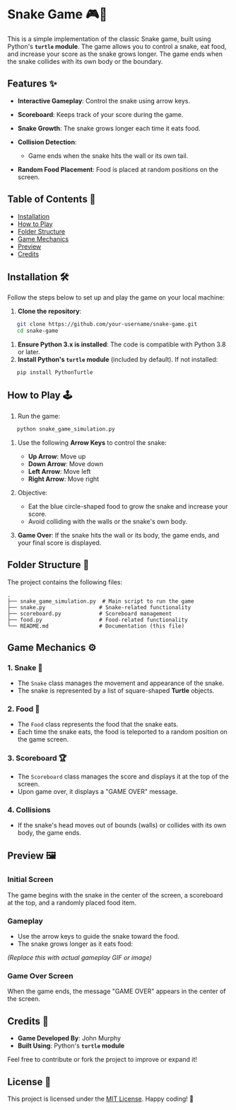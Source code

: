 # Snake Game 🎮🐍
This is a simple implementation of the classic Snake game, built using Python's **`turtle` module**. The game allows you to control a snake, eat food, and increase your score as the snake grows longer. The game ends when the snake collides with its own body or the boundary.
## Features ✨
- **Interactive Gameplay**: Control the snake using arrow keys.
- **Scoreboard**: Keeps track of your score during the game.
- **Snake Growth**: The snake grows longer each time it eats food.
- **Collision Detection**:
    - Game ends when the snake hits the wall or its own tail.

- **Random Food Placement**: Food is placed at random positions on the screen.

## Table of Contents 📑
- [Installation]()
- [How to Play]()
- [Folder Structure]()
- [Game Mechanics]()
- [Preview]()
- [Credits]()

## Installation 🛠️
Follow the steps below to set up and play the game on your local machine:
1. **Clone the repository**:
``` bash
   git clone https://github.com/your-username/snake-game.git
   cd snake-game
```
1. **Ensure Python 3.x is installed**:
The code is compatible with Python 3.8 or later.
2. **Install Python's `turtle` module** (included by default). If not installed:
``` bash
   pip install PythonTurtle
```
## How to Play 🕹️
1. Run the game:
``` bash
   python snake_game_simulation.py
```
1. Use the following **Arrow Keys** to control the snake:
    - **Up Arrow**: Move up
    - **Down Arrow**: Move down
    - **Left Arrow**: Move left
    - **Right Arrow**: Move right

2. Objective:
    - Eat the blue circle-shaped food to grow the snake and increase your score.
    - Avoid colliding with the walls or the snake's own body.

3. **Game Over**: If the snake hits the wall or its body, the game ends, and your final score is displayed.

## Folder Structure 📂
The project contains the following files:
``` 
.
├── snake_game_simulation.py  # Main script to run the game
├── snake.py                 # Snake-related functionality
├── scoreboard.py            # Scoreboard management
├── food.py                  # Food-related functionality
└── README.md                # Documentation (this file)
```
## Game Mechanics ⚙️
### 1. **Snake** 🐍
- The `Snake` class manages the movement and appearance of the snake.
- The snake is represented by a list of square-shaped **Turtle** objects.

### 2. **Food** 🍎
- The `Food` class represents the food that the snake eats.
- Each time the snake eats, the food is teleported to a random position on the game screen.

### 3. **Scoreboard** 🏆
- The `Scoreboard` class manages the score and displays it at the top of the screen.
- Upon game over, it displays a "GAME OVER" message.

### 4. **Collisions**
- If the snake's head moves out of bounds (walls) or collides with its own body, the game ends.

## Preview 🖼️
### Initial Screen
The game begins with the snake in the center of the screen, a scoreboard at the top, and a randomly placed food item.
### Gameplay
- Use the arrow keys to guide the snake toward the food.
- The snake grows longer as it eats food:

_(Replace this with actual gameplay GIF or image)_

### Game Over Screen
When the game ends, the message "GAME OVER" appears in the center of the screen.
## Credits 🙌
- **Game Developed By**: John Murphy
- **Built Using**: Python's **`turtle` module**

Feel free to contribute or fork the project to improve or expand it!
## License 📜
This project is licensed under the [MIT License]().
Happy coding! 🎉

